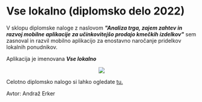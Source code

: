 # Vse lokalno (diplomsko delo 2022)

V sklopu diplomske naloge z naslovom ***"Analiza trga, zajem zahtev in razvoj mobilne aplikacije za učinkovitejšo prodajo kmečkih izdelkov"*** sem zasnoval in razvil mobilno aplikacijo za enostavno naročanje pridelkov lokalnih ponudnikov.

Aplikacija je imenovana ***Vse lokalno***

<p align="center">
  <img src="https://github.com/andraze/diplomska-naloga/blob/7e0c9165fbf7025d3d0ebbc6c6fdb682b1e4eab2/vse%20lokalno%20logo.png"/>
</p>

Celotno diplomsko nalogo si lahko ogledate [tu.](https://github.com/andraze/diplomska-naloga/blob/main/Andra%C5%BE%20Erker%20Diplomsko%20delo.pdf)

Avtor: Andraž Erker
